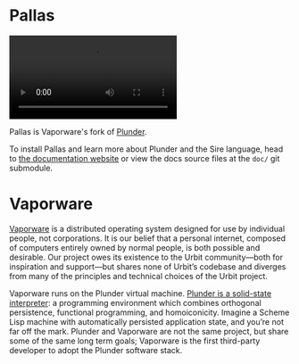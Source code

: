# Pallas

![notepad-video](https://general-static-assets.nyc3.cdn.digitaloceanspaces.com/docs-images/notepad-captions-smaller.mp4)

Pallas is Vaporware's fork of [Plunder](https://git.sr.ht/\~plan/plunder).

To install Pallas and learn more about Plunder and the Sire language, head to [the documentation website](https://vaporware.gitbook.io/vaporware) or view the docs source files at the `doc/` git submodule.

# Vaporware

[Vaporware](https://vaporware.network) is a distributed operating system designed for use by individual people, not corporations. It is our belief that a personal internet, composed of computers entirely owned by normal people, is both possible and desirable. Our project owes its existence to the Urbit community—both for inspiration and support—but shares none of Urbit’s codebase and diverges from many of the principles and technical choices of the Urbit project.

Vaporware runs on the Plunder virtual machine. [Plunder is a solid-state interpreter](https://git.sr.ht/\~plan/plunder): a programming environment which combines orthogonal persistence, functional programming, and homoiconicity. Imagine a Scheme Lisp machine with automatically persisted application state, and you’re not far off the mark. Plunder and Vaporware are not the same project, but share some of the same long term goals; Vaporware is the first third-party developer to adopt the Plunder software stack.

